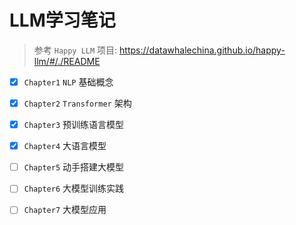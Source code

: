 # LLM学习笔记

> 参考 `Happy LLM` 项目: https://datawhalechina.github.io/happy-llm/#/./README

- [x] `Chapter1` `NLP` 基础概念
- [x] `Chapter2` `Transformer` 架构
- [x] `Chapter3` 预训练语言模型
- [x] `Chapter4` 大语言模型
- [ ] `Chapter5` 动手搭建大模型
- [ ] `Chapter6` 大模型训练实践
- [ ] `Chapter7` 大模型应用

